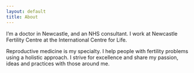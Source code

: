 ```yaml
---
layout: default
title: About
---
```


I’m a doctor in Newcastle, and an NHS consultant. I work at Newcastle Fertility Centre at the International Centre for Life.

Reproductive medicine is my specialty. I help people with fertility problems using a holistic approach. I strive for excellence and share my passion, ideas and practices with those around me.